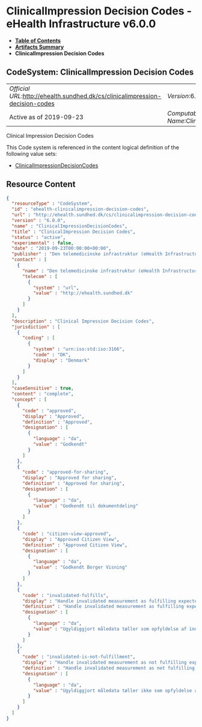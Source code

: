 # ClinicalImpression Decision Codes - eHealth Infrastructure v6.0.0

* [**Table of Contents**](toc.md)
* [**Artifacts Summary**](artifacts.md)
* **ClinicalImpression Decision Codes**

## CodeSystem: ClinicalImpression Decision Codes 

| | |
| :--- | :--- |
| *Official URL*:http://ehealth.sundhed.dk/cs/clinicalimpression-decision-codes | *Version*:6.0.0 |
| Active as of 2019-09-23 | *Computable Name*:ClinicalImpressionDecisionCodes |

 
Clinical Impression Decision Codes 

 This Code system is referenced in the content logical definition of the following value sets: 

* [ClinicalImpressionDecisionCodes](ValueSet-ehealth-clinicalimpression-decision-codes.md)



## Resource Content

```json
{
  "resourceType" : "CodeSystem",
  "id" : "ehealth-clinicalimpression-decision-codes",
  "url" : "http://ehealth.sundhed.dk/cs/clinicalimpression-decision-codes",
  "version" : "6.0.0",
  "name" : "ClinicalImpressionDecisionCodes",
  "title" : "ClinicalImpression Decision Codes",
  "status" : "active",
  "experimental" : false,
  "date" : "2019-09-23T00:00:00+00:00",
  "publisher" : "Den telemedicinske infrastruktur (eHealth Infrastructure)",
  "contact" : [
    {
      "name" : "Den telemedicinske infrastruktur (eHealth Infrastructure)",
      "telecom" : [
        {
          "system" : "url",
          "value" : "http://ehealth.sundhed.dk"
        }
      ]
    }
  ],
  "description" : "Clinical Impression Decision Codes",
  "jurisdiction" : [
    {
      "coding" : [
        {
          "system" : "urn:iso:std:iso:3166",
          "code" : "DK",
          "display" : "Denmark"
        }
      ]
    }
  ],
  "caseSensitive" : true,
  "content" : "complete",
  "concept" : [
    {
      "code" : "approved",
      "display" : "Approved",
      "definition" : "Approved",
      "designation" : [
        {
          "language" : "da",
          "value" : "Godkendt"
        }
      ]
    },
    {
      "code" : "approved-for-sharing",
      "display" : "Approved for sharing",
      "definition" : "Approved for sharing",
      "designation" : [
        {
          "language" : "da",
          "value" : "Godkendt til dokumentdeling"
        }
      ]
    },
    {
      "code" : "citizen-view-approved",
      "display" : "Approved Citizen View",
      "definition" : "Approved Citizen View",
      "designation" : [
        {
          "language" : "da",
          "value" : "Godkendt Borger Visning"
        }
      ]
    },
    {
      "code" : "invalidated-fulfills",
      "display" : "Handle invalidated measurement as fulfilling expected submission",
      "definition" : "Handle invalidated measurement as fulfilling expected submission",
      "designation" : [
        {
          "language" : "da",
          "value" : "Ugyldiggjort måledata tæller som opfyldelse af indsendt måledata"
        }
      ]
    },
    {
      "code" : "invalidated-is-not-fulfillment",
      "display" : "Handle invalidated measurement as not fulfilling expected submission",
      "definition" : "Handle invalidated measurement as not fulfilling expected submission",
      "designation" : [
        {
          "language" : "da",
          "value" : "Ugyldiggjort måledata tæller ikke som opfyldelse af indsendt måledata"
        }
      ]
    }
  ]
}

```
